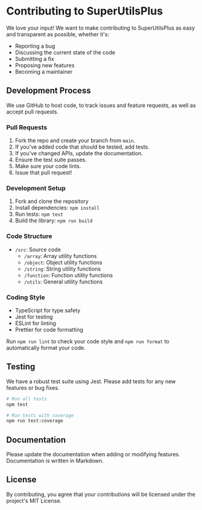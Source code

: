 # Contributing to SuperUtilsPlus

We love your input! We want to make contributing to SuperUtilsPlus as easy and transparent as possible, whether it's:

- Reporting a bug
- Discussing the current state of the code
- Submitting a fix
- Proposing new features
- Becoming a maintainer

## Development Process

We use GitHub to host code, to track issues and feature requests, as well as accept pull requests.

### Pull Requests

1. Fork the repo and create your branch from `main`.
2. If you've added code that should be tested, add tests.
3. If you've changed APIs, update the documentation.
4. Ensure the test suite passes.
5. Make sure your code lints.
6. Issue that pull request!

### Development Setup

1. Fork and clone the repository
2. Install dependencies: `npm install`
3. Run tests: `npm test`
4. Build the library: `npm run build`

### Code Structure

- `/src`: Source code
  - `/array`: Array utility functions
  - `/object`: Object utility functions
  - `/string`: String utility functions
  - `/function`: Function utility functions
  - `/utils`: General utility functions

### Coding Style

- TypeScript for type safety
- Jest for testing
- ESLint for linting
- Prettier for code formatting

Run `npm run lint` to check your code style and `npm run format` to automatically format your code.

## Testing

We have a robust test suite using Jest. Please add tests for any new features or bug fixes.

```bash
# Run all tests
npm test

# Run tests with coverage
npm run test:coverage
```

## Documentation

Please update the documentation when adding or modifying features. Documentation is written in Markdown.

## License

By contributing, you agree that your contributions will be licensed under the project's MIT License.